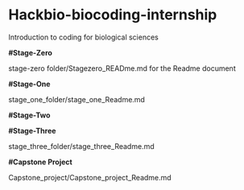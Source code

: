 # Hackbio-biocoding-internship
Introduction to coding for biological sciences

**#Stage-Zero**

stage-zero folder/Stagezero_READme.md for the Readme document


**#Stage-One**

stage_one_folder/stage_one_Readme.md

**#Stage-Two**

**#Stage-Three**

stage_three_folder/stage_three_Readme.md


**#Capstone Project**

Capstone_project/Capstone_project_Readme.md

